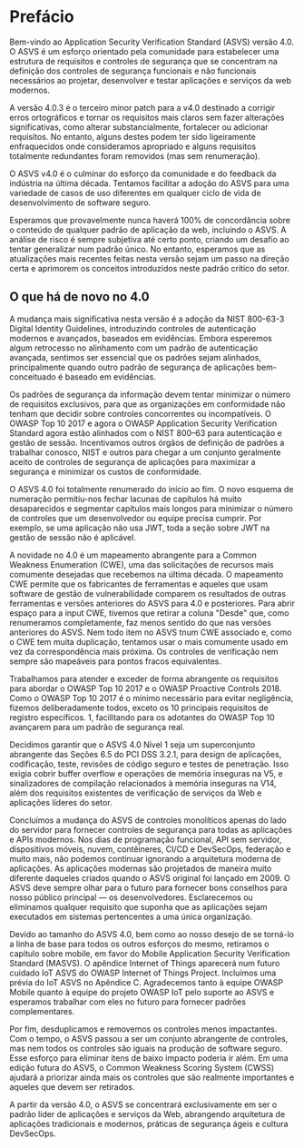 # Prefácio

Bem-vindo ao Application Security Verification Standard (ASVS) versão 4.0. O ASVS é um esforço orientado pela comunidade para estabelecer uma estrutura de requisitos e controles de segurança que se concentram na definição dos controles de segurança funcionais e não funcionais necessários ao projetar, desenvolver e testar aplicações e serviços da web modernos.

A versão 4.0.3 é o terceiro minor patch para a v4.0 destinado a corrigir erros ortográficos e tornar os requisitos mais claros sem fazer alterações significativas, como alterar substancialmente, fortalecer ou adicionar requisitos. No entanto, alguns destes podem ter sido ligeiramente enfraquecidos onde consideramos apropriado e alguns requisitos totalmente redundantes foram removidos (mas sem renumeração).

O ASVS v4.0 é o culminar do esforço da comunidade e do feedback da indústria na última década. Tentamos facilitar a adoção do ASVS para uma variedade de casos de uso diferentes em qualquer ciclo de vida de desenvolvimento de software seguro.

Esperamos que provavelmente nunca haverá 100% de concordância sobre o conteúdo de qualquer padrão de aplicação da web, incluindo o ASVS. A análise de risco é sempre subjetiva até certo ponto, criando um desafio ao tentar generalizar num padrão único. No entanto, esperamos que as atualizações mais recentes feitas nesta versão sejam um passo na direção certa e aprimorem os conceitos introduzidos neste padrão crítico do setor.

## O que há de novo no 4.0

A mudança mais significativa nesta versão é a adoção da NIST 800-63-3 Digital Identity Guidelines, introduzindo controles de autenticação modernos e avançados, baseados em evidências. Embora esperemos algum retrocesso no alinhamento com um padrão de autenticação avançada, sentimos ser essencial que os padrões sejam alinhados, principalmente quando outro padrão de segurança de aplicações bem-conceituado é baseado em evidências.

Os padrões de segurança da informação devem tentar minimizar o número de requisitos exclusivos, para que as organizações em conformidade não tenham que decidir sobre controles concorrentes ou incompatíveis. O OWASP Top 10 2017 e agora o OWASP Application Security Verification Standard agora estão alinhados com o NIST 800–63 para autenticação e gestão de sessão. Incentivamos outros órgãos de definição de padrões a trabalhar conosco, NIST e outros para chegar a um conjunto geralmente aceito de controles de segurança de aplicações para maximizar a segurança e minimizar os custos de conformidade.

O ASVS 4.0 foi totalmente renumerado do início ao fim. O novo esquema de numeração permitiu-nos fechar lacunas de capítulos há muito desaparecidos e segmentar capítulos mais longos para minimizar o número de controles que um desenvolvedor ou equipe precisa cumprir. Por exemplo, se uma aplicação não usa JWT, toda a seção sobre JWT na gestão de sessão não é aplicável.

A novidade no 4.0 é um mapeamento abrangente para a Common Weakness Enumeration (CWE), uma das solicitações de recursos mais comumente desejadas que recebemos na última década. O mapeamento CWE permite que os fabricantes de ferramentas e aqueles que usam software de gestão de vulnerabilidade comparem os resultados de outras ferramentas e versões anteriores do ASVS para 4.0 e posteriores. Para abrir espaço para a input CWE, tivemos que retirar a coluna "Desde" que, como renumeramos completamente, faz menos sentido do que nas versões anteriores do ASVS. Nem todo item no ASVS tnum CWE associado e, como o CWE tem muita duplicação, tentamos usar o mais comumente usado em vez da correspondência mais próxima. Os controles de verificação nem sempre são mapeáveis para pontos fracos equivalentes.

Trabalhamos para atender e exceder de forma abrangente os requisitos para abordar o OWASP Top 10 2017 e o OWASP Proactive Controls 2018. Como o OWASP Top 10 2017 é o mínimo necessário para evitar negligência, fizemos deliberadamente todos, exceto os 10 principais requisitos de registro específicos. 1, facilitando para os adotantes do OWASP Top 10 avançarem para um padrão de segurança real.

Decidimos garantir que o ASVS 4.0 Nível 1 seja um superconjunto abrangente das Seções 6.5 do PCI DSS 3.2.1, para design de aplicações, codificação, teste, revisões de código seguro e testes de penetração. Isso exigia cobrir buffer overflow e operações de memória inseguras na V5, e sinalizadores de compilação relacionados à memória inseguras na V14, além dos requisitos existentes de verificação de serviços da Web e aplicações líderes do setor.

Concluímos a mudança do ASVS de controles monolíticos apenas do lado do servidor para fornecer controles de segurança para todas as aplicações e APIs modernos. Nos dias de programação funcional, API sem servidor, dispositivos móveis, nuvem, contêineres, CI/CD e DevSecOps, federação e muito mais, não podemos continuar ignorando a arquitetura moderna de aplicações. As aplicações modernas são projetados de maneira muito diferente daqueles criados quando o ASVS original foi lançado em 2009. O ASVS deve sempre olhar para o futuro para fornecer bons conselhos para nosso público principal — os desenvolvedores. Esclarecemos ou eliminamos qualquer requisito que suponha que as aplicações sejam executados em sistemas pertencentes a uma única organização.

Devido ao tamanho do ASVS 4.0, bem como ao nosso desejo de se torná-lo a linha de base para todos os outros esforços do mesmo, retiramos o capítulo sobre mobile, em favor do Mobile Application Security Verification Standard (MASVS). O apêndice Internet of Things aparecerá num futuro cuidado IoT ASVS do OWASP Internet of Things Project. Incluímos uma prévia do IoT ASVS no Apêndice C. Agradecemos tanto à equipe OWASP Mobile quanto à equipe do projeto OWASP IoT pelo suporte ao ASVS e esperamos trabalhar com eles no futuro para fornecer padrões complementares.

Por fim, desduplicamos e removemos os controles menos impactantes. Com o tempo, o ASVS passou a ser um conjunto abrangente de controles, mas nem todos os controles são iguais na produção de software seguro. Esse esforço para eliminar itens de baixo impacto poderia ir além. Em uma edição futura do ASVS, o Common Weakness Scoring System (CWSS) ajudará a priorizar ainda mais os controles que são realmente importantes e aqueles que devem ser retirados.

A partir da versão 4.0, o ASVS se concentrará exclusivamente em ser o padrão líder de aplicações e serviços da Web, abrangendo arquitetura de aplicações tradicionais e modernos, práticas de segurança ágeis e cultura DevSecOps.
